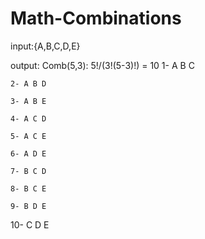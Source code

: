 # Math-Combinations

input:{A,B,C,D,E}


output: Comb(5,3): 5!/(3!(5-3)!) = 10
    1- A B C 
    
    2- A B D 
    
    3- A B E 
    
    4- A C D 
    
    5- A C E 
    
    6- A D E 
    
    7- B C D 
    
    8- B C E 
    
    9- B D E 
    
   10- C D E 


